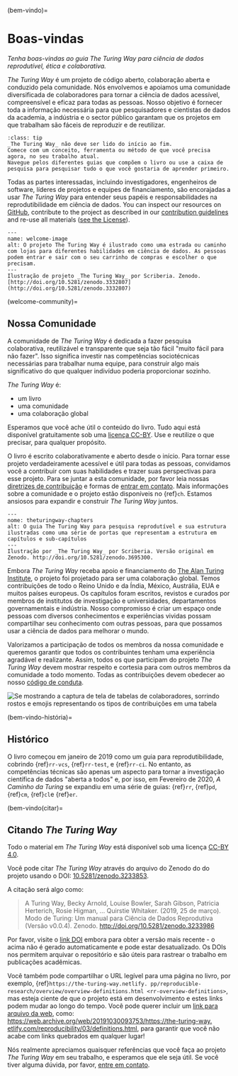 (bem-vindo)=
# Boas-vindas

*Tenha boas-vindas ao guia The Turing Way para ciência de dados reprodutível, ética e colaborativa.*

_The Turing Way_ é um projeto de código aberto, colaboração aberta e conduzido pela comunidade. Nós envolvemos e apoiamos uma comunidade diversificada de colaboradores para tornar a ciência de dados acessível, compreensível e eficaz para todas as pessoas. Nosso objetivo é fornecer toda a informação necessária para que pesquisadores e cientistas de dados da academia, a indústria e o sector público garantam que os projetos em que trabalham são fáceis de reproduzir e de reutilizar.

```{admonition} Top Tip
:class: tip
_The Turing Way_ não deve ser lido do início ao fim.
Comece com um conceito, ferramenta ou método de que você precisa agora, no seu trabalho atual.
Navegue pelos diferentes guias que compõem o livro ou use a caixa de pesquisa para pesquisar tudo o que você gostaria de aprender primeiro.
```

Todas as partes interessadas, incluindo investigadores, engenheiros de software, líderes de projetos e equipes de financiamento, são encorajadas a usar _The Turing Way_ para entender seus papéis e responsabilidades na reprodutibilidade em ciência de dados. You can inspect our resources on [GitHub](https://github.com/alan-turing-institute/the-turing-way), contribute to the project as described in our [contribution guidelines](https://github.com/alan-turing-institute/the-turing-way/blob/main/CONTRIBUTING.md) and re-use all materials ([see the License](https://github.com/alan-turing-institute/the-turing-way/blob/main/LICENSE.md)).

```{figure} figures/welcome.jpg
---
name: welcome-image
alt: O projeto The Turing Way é ilustrado como uma estrada ou caminho com lojas para diferentes habilidades em ciência de dados. As pessoas podem entrar e sair com o seu carrinho de compras e escolher o que precisam.
---
Ilustração de projeto _The Turing Way_ por Scriberia. Zenodo. [http://doi.org/10.5281/zenodo.3332807](http://doi.org/10.5281/zenodo.3332807)
```

(welcome-community)=
## Nossa Comunidade

A comunidade de _The Turing Way_ é dedicada a fazer pesquisa colaborativa, reutilizável e transparente que seja tão fácil "muito fácil para não fazer". Isso significa investir nas competências sociotécnicas necessárias para trabalhar numa equipe, para construir algo mais significativo do que qualquer indivíduo poderia proporcionar sozinho.

_The Turing Way_ é:

* um livro
* uma comunidade
* uma colaboração global

Esperamos que você ache útil o conteúdo do livro. Tudo aqui está disponível gratuitamente sob uma [licença CC-BY](https://github.com/alan-turing-institute/the-turing-way/blob/main/LICENSE.md). Use e reutilize o que precisar, para qualquer propósito.

O livro é escrito colaborativamente e aberto desde o início. Para tornar esse projeto verdadeiramente acessível e útil para todas as pessoas, convidamos você a contribuir com suas habilidades e trazer suas perspectivas para esse projeto. Para se juntar a esta comunidade, por favor leia nossas [diretrizes de contribuição](https://github.com/alan-turing-institute/the-turing-way/blob/main/CONTRIBUTING.md) e formas de [entrar em contato](https://github.com/alan-turing-institute/the-turing-way#get-in-touch). Mais informações sobre a comunidade e o projeto estão disponíveis no {ref}`ch`. Estamos ansiosos para expandir e construir _The Turing Way_ juntos.

```{figure} figures/theturingway-chapters.jpg
---
nome: theturingway-chapters
alt: O guia The Turing Way para pesquisa reprodutível e sua estrutura ilustradas como uma série de portas que representam a estrutura em capítulos e sub-capítulos 
---
Ilustração por _The Turing Way_ por Scriberia. Versão original em Zenodo. http://doi.org/10.5281/zenodo.3695300.
```

Embora _The Turing Way_ receba apoio e financiamento do [The Alan Turing Institute](https://www.turing.ac.uk/), o projeto foi projetado para ser uma colaboração global. Temos contribuições de todo o Reino Unido e da Índia, México, Austrália, EUA e muitos países europeus. Os capítulos foram escritos, revistos e curados por membros de institutos de investigação e universidades, departamentos governamentais e indústria. Nosso compromisso é criar um espaço onde pessoas com diversos conhecimentos e experiências vividas possam compartilhar seu conhecimento com outras pessoas, para que possamos usar a ciência de dados para melhorar o mundo.

Valorizamos a participação de todos os membros da nossa comunidade e queremos garantir que todos os contribuintes tenham uma experiência agradável e realizante. Assim, todos os que participam do projeto _The Turing Way_ devem mostrar respeito e cortesia para com outros membros da comunidade a todo momento. Todas as contribuições devem obedecer ao nosso [código de conduta](https://github.com/alan-turing-institute/the-turing-way/blob/main/CODE_OF_CONDUCT.md).

![Se mostrando a captura de tela de tabelas de colaboradores, sorrindo rostos e emojis representando os tipos de contribuições em uma tabela](https://media.giphy.com/media/gKIUisnjpj2PS75nOJ/giphy.gif)

(bem-vindo-história)=
## Histórico

O livro começou em janeiro de 2019 como um guia para reprodutibilidade, cobrindo {ref}`rr-vcs`, {ref}`rr-test`, e {ref}`rr-ci`. No entanto, as competências técnicas são apenas um aspecto para tornar a investigação científica de dados "aberta a todos" e, por isso, em Fevereiro de 2020, _A Caminho da Turing_ se expandiu em uma série de guias: {ref}`rr`, {ref}`pd`, {ref}`cm`, {ref}`cl`e {ref}`er`.

(bem-vindo(citar)=
## Citando _The Turing Way_

Todo o material em _The Turing Way_ está disponível sob uma licença [CC-BY 4.0](https://github.com/alan-turing-institute/the-turing-way/blob/main/LICENSE.md).

Você pode citar _The Turing Way_ através do arquivo do Zenodo do do projeto usando o DOI: [10.5281/zenodo.3233853](https://doi.org/10.5281/zenodo.3233853).

A citação será algo como:

> A Turing Way, Becky Arnold, Louise Bowler, Sarah Gibson, Patricia Herterich, Rosie Higman, … Quirstie Whitaker. (2019, 25 de março). Modo de Turing: Um manual para Ciência de Dados Reprodutiva (Versão v0.0.4). Zenodo. http://doi.org/10.5281/zenodo.3233986

Por favor, visite o [link DOI](https://doi.org/10.5281/zenodo.3233853) embora para obter a versão mais recente - o acima não é gerado automaticamente e pode estar desatualizado. Os DOIs nos permitem arquivar o repositório e são úteis para rastrear o trabalho em publicações acadêmicas.

Você também pode compartilhar o URL legível para uma página no livro, por exemplo, {ref}`https://the-turing-way.netlify. pp/reproducible-research/overview/overview-definitions.html <rr-overview-definitions>`, mas esteja ciente de que o projeto está em desenvolvimento e estes links podem mudar ao longo do tempo. Você pode querer incluir um [link para arquivo da web](http://web.archive.org), como: [https://web.archive.org/web/20191030093753/https://the-turing-way. etlify.com/reproducibility/03/definitions.html](https://web.archive.org/web/20191030093753/https://the-turing-way.netlify.com/reproducibility/03/definitions.html), para garantir que você não acabe com links quebrados em qualquer lugar!

Nós realmente apreciamos quaisquer referências que você faça ao projeto _The Turing Way_ em seu trabalho, e esperamos que ele seja útil. Se você tiver alguma dúvida, por favor, [entre em contato](https://github.com/alan-turing-institute/the-turing-way#get-in-touch).
